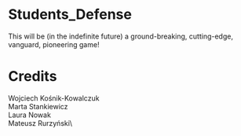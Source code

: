 # Students_Defense
This will be (in the indefinite future) a ground-breaking, cutting-edge, vanguard, pioneering game!

# Credits

Wojciech Kośnik-Kowalczuk\
Marta Stankiewicz\
Laura Nowak\
Mateusz Rurzyński\
